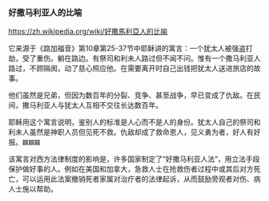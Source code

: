 ### 好撒马利亚人的比喻
https://zh.wikipedia.org/wiki/好撒馬利亞人的比喻

它来源于《路加福音》第10章第25-37节中耶稣讲的寓言：一个犹太人被强盗打劫，受了重伤。躺在路边。有祭司和利未人路过但不闻不问。惟有一个撒马利亚人路过，不顾隔阂，动了慈心照应他。在需要离开时自己出钱把犹太人送进旅店的故事。

他们虽然是兄弟，但因为数百年的分裂、竞争、甚至战争，早已变成了仇敌。在民间，撒马利亚人与犹太人互相不交往长达数百年。

耶稣用这个寓言说明，鉴别人的标准是人心而不是人的身份。犹太人自己的祭司和利未人虽然是神职人员但见死不救。仇敌却成了救命恩人，见义勇为者，好人有好报。`龖龖龖`

该寓言对西方法律制度的影响是，许多国家制定了“好撒马利亚人法”，用立法手段保护做好事的人。例如在美国和加拿大，急救人士在抢救伤者过程中或其后对方死亡，可以运用此法案撤销死者家属对治疗者的法律起诉，从而鼓励旁观者对伤、病人士施以帮助。
